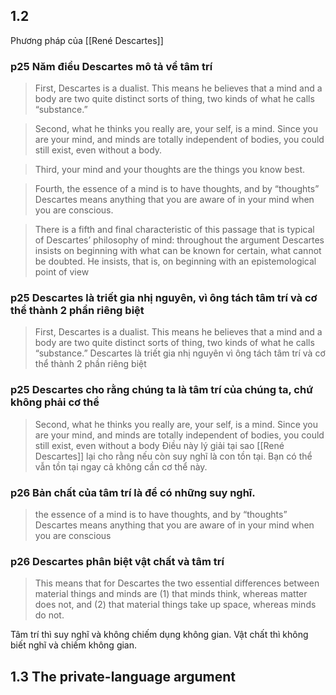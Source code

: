 ## 1.2
Phương pháp của [[René Descartes]]


### p25 Năm điều Descartes mô tả về tâm trí
> First, Descartes is a dualist. This means he believes that a mind and a body are two quite distinct sorts of thing, two kinds of what he calls “substance.”

> Second, what he thinks you really are, your self, is a mind. Since you are your mind, and minds are totally independent of bodies, you could still exist, even without a body.

> Third, your mind and your thoughts are the things you know best.

> Fourth, the essence of a mind is to have thoughts, and by “thoughts” Descartes means anything that you are aware of in your mind when you are conscious. 

> There is a fifth and final characteristic of this passage that is typical of Descartes’ philosophy of mind: throughout the argument Descartes insists on beginning with what can be known for certain, what cannot be doubted. He insists, that is, on beginning with an epistemological point of view

### p25 Descartes là triết gia nhị nguyên, vì ông tách tâm trí và cơ thể thành 2 phần riêng biệt
> First, Descartes is a dualist. This means he believes that a mind and a body are two quite distinct sorts of thing, two kinds of what he calls “substance.”
Descartes là triết gia nhị nguyên vì ông tách tâm trí và cơ thể thành 2 phần riêng biệt

### p25 Descartes cho rằng chúng ta là tâm trí của chúng ta, chứ không phải cơ thể
> Second, what he thinks you really are, your self, is a mind. Since you are your mind, and minds are totally independent of bodies, you could still exist, even without a body
Điều này lý giải tại sao [[René Descartes]] lại cho rằng nếu còn suy nghĩ là con tồn tại. Bạn có thể vẫn tồn tại ngay cả không cần cơ thể này.

### p26 Bản chất của tâm trí là để có những suy nghĩ.

> the essence of a mind is to have thoughts, and by
“thoughts” Descartes means anything that you are aware of in your mind when you are conscious

### p26 Descartes phân biệt vật chất và tâm trí
> This means that for Descartes the two essential differences between material things and minds are (1) that minds think, whereas matter does not, and (2) that material things take up space, whereas minds do not. 

Tâm trí thì suy nghĩ và không chiếm dụng không gian. Vật chất thì không biết nghĩ và chiếm không gian.

## 1.3 The private-language argument
